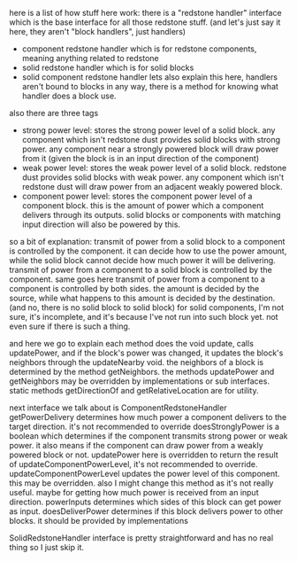 here is a list of how stuff here work:
there is a "redstone handler" interface which is the base interface for all those redstone stuff.
(and let's just say it here, they aren't "block handlers", just handlers)
* component redstone handler which is for redstone components, meaning anything related to redstone
* solid redstone handler which is for solid blocks
* solid component redstone handler 
lets also explain this here, handlers aren't bound to blocks in any way, there is a method for knowing what handler does a block use.

also there are three tags
* strong power level: stores the strong power level of a solid block. any component which isn't redstone dust provides solid blocks with strong power. any component near a strongly powered block will draw power from it (given the block is in an input direction of the component)
* weak power level: stores the weak power level of a solid block. redstone dust provides solid blocks with weak power. any component which isn't redstone dust will draw power from an adjacent weakly powered block.
* component power level: stores the component power level of a component block. this is the amount of power which a component delivers through its outputs. solid blocks or components with matching input direction will also be powered by this.

so a bit of explanation:
transmit of power from a solid block to a component is controlled by the component. it can decide how to use the power amount, while the solid block cannot decide how much power it will be delivering.
transmit of power from a component to a solid block is controlled by the component. same goes here
transmit of power from a component to a component is controlled by both sides. the amount is decided by the source, while what happens to this amount is decided by the destination.
(and no, there is no solid block to solid block)
for solid components, I'm not sure, it's incomplete, and it's because I've not run into such block yet. not even sure if there is such a thing.

and here we go to explain each method does
the void update, calls updatePower, and if the block's power was changed, it updates the block's neighbors through the updateNearby void.
the neighbors of a block is determined by the method getNeighbors. the methods updatePower and getNeighbors may be overridden by implementations or sub interfaces.
static methods getDirectionOf and getRelativeLocation are for utility.

next interface we talk about is ComponentRedstoneHandler
getPowerDelivery determines how much power a component delivers to the target direction. it's not recommended to override
doesStronglyPower is a boolean which determines if the component transmits strong power or weak power. it also means if the component can draw power from a weakly powered block or not.
updatePower here is overridden to return the result of updateComponentPowerLevel, it's not recommended to override.
updateComponentPowerLevel updates the power level of this component. this may be overridden. also I might change this method as it's not really useful. maybe for getting how much power is received from an input direction.
powerInputs determines which sides of this block can get power as input.
doesDeliverPower determines if this block delivers power to other blocks. it should be provided by implementations

SolidRedstoneHandler interface is pretty straightforward and has no real thing so I just skip it.

